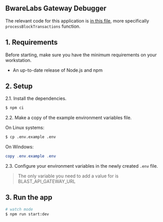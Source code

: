 ## BwareLabs Gateway Debugger

The relevant code for this application is [in this file](/src/modules/bware-labs/crons/transactions-processor.cron.ts), more specifically `processBlockTransactions` function.

## 1. Requirements

Before starting, make sure you have the minimum requirements on your workstation.

- An up-to-date release of Node.js and npm

## 2. Setup
2.1. Install the dependencies.

```bash
$ npm ci
 ```

2.2. Make a copy of the example environment variables file.

On Linux systems:
```bash
$ cp .env.example .env
```
On Windows:
```powershell
copy .env.example .env
```

2.3. Configure your environment variables in the newly created `.env` file.

> The only variable you need to add a value for is BLAST_API_GATEWAY_URL

## 3. Run the app
```bash
# watch mode
$ npm run start:dev
```